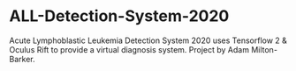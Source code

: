 # ALL-Detection-System-2020
Acute Lymphoblastic Leukemia Detection System 2020 uses Tensorflow 2 &amp; Oculus Rift to provide a virtual diagnosis system. Project by Adam Milton-Barker.
